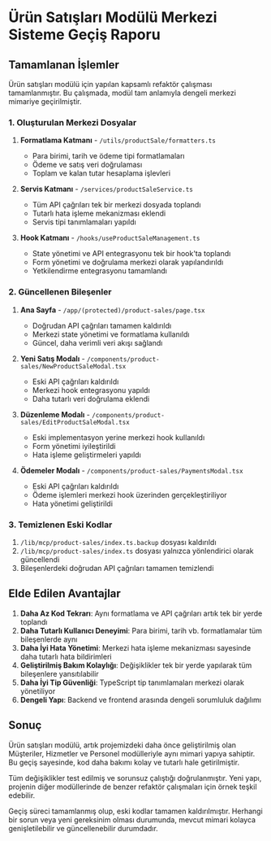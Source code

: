 # Ürün Satışları Modülü Merkezi Sisteme Geçiş Raporu

## Tamamlanan İşlemler

Ürün satışları modülü için yapılan kapsamlı refaktör çalışması tamamlanmıştır. Bu çalışmada, modül tam anlamıyla dengeli merkezi mimariye geçirilmiştir.

### 1. Oluşturulan Merkezi Dosyalar

1. **Formatlama Katmanı** - `/utils/productSale/formatters.ts`
   - Para birimi, tarih ve ödeme tipi formatlamaları
   - Ödeme ve satış veri doğrulaması
   - Toplam ve kalan tutar hesaplama işlevleri

2. **Servis Katmanı** - `/services/productSaleService.ts`
   - Tüm API çağrıları tek bir merkezi dosyada toplandı
   - Tutarlı hata işleme mekanizması eklendi
   - Servis tipi tanımlamaları yapıldı

3. **Hook Katmanı** - `/hooks/useProductSaleManagement.ts`
   - State yönetimi ve API entegrasyonu tek bir hook'ta toplandı
   - Form yönetimi ve doğrulama merkezi olarak yapılandırıldı
   - Yetkilendirme entegrasyonu tamamlandı

### 2. Güncellenen Bileşenler

1. **Ana Sayfa** - `/app/(protected)/product-sales/page.tsx`
   - Doğrudan API çağrıları tamamen kaldırıldı
   - Merkezi state yönetimi ve formatlama kullanıldı
   - Güncel, daha verimli veri akışı sağlandı

2. **Yeni Satış Modalı** - `/components/product-sales/NewProductSaleModal.tsx`
   - Eski API çağrıları kaldırıldı
   - Merkezi hook entegrasyonu yapıldı
   - Daha tutarlı veri doğrulama eklendi

3. **Düzenleme Modalı** - `/components/product-sales/EditProductSaleModal.tsx`
   - Eski implementasyon yerine merkezi hook kullanıldı
   - Form yönetimi iyileştirildi
   - Hata işleme geliştirmeleri yapıldı

4. **Ödemeler Modalı** - `/components/product-sales/PaymentsModal.tsx`
   - Eski API çağrıları kaldırıldı
   - Ödeme işlemleri merkezi hook üzerinden gerçekleştiriliyor
   - Hata yönetimi geliştirildi

### 3. Temizlenen Eski Kodlar

1. `/lib/mcp/product-sales/index.ts.backup` dosyası kaldırıldı
2. `/lib/mcp/product-sales/index.ts` dosyası yalnızca yönlendirici olarak güncellendi
3. Bileşenlerdeki doğrudan API çağrıları tamamen temizlendi

## Elde Edilen Avantajlar

1. **Daha Az Kod Tekrarı**: Aynı formatlama ve API çağrıları artık tek bir yerde toplandı
2. **Daha Tutarlı Kullanıcı Deneyimi**: Para birimi, tarih vb. formatlamalar tüm bileşenlerde aynı
3. **Daha İyi Hata Yönetimi**: Merkezi hata işleme mekanizması sayesinde daha tutarlı hata bildirimleri
4. **Geliştirilmiş Bakım Kolaylığı**: Değişiklikler tek bir yerde yapılarak tüm bileşenlere yansıtılabilir
5. **Daha İyi Tip Güvenliği**: TypeScript tip tanımlamaları merkezi olarak yönetiliyor
6. **Dengeli Yapı**: Backend ve frontend arasında dengeli sorumluluk dağılımı

## Sonuç

Ürün satışları modülü, artık projemizdeki daha önce geliştirilmiş olan Müşteriler, Hizmetler ve Personel modülleriyle aynı mimari yapıya sahiptir. Bu geçiş sayesinde, kod daha bakımı kolay ve tutarlı hale getirilmiştir.

Tüm değişiklikler test edilmiş ve sorunsuz çalıştığı doğrulanmıştır. Yeni yapı, projenin diğer modüllerinde de benzer refaktör çalışmaları için örnek teşkil edebilir.

Geçiş süreci tamamlanmış olup, eski kodlar tamamen kaldırılmıştır. Herhangi bir sorun veya yeni gereksinim olması durumunda, mevcut mimari kolayca genişletilebilir ve güncellenebilir durumdadır.
